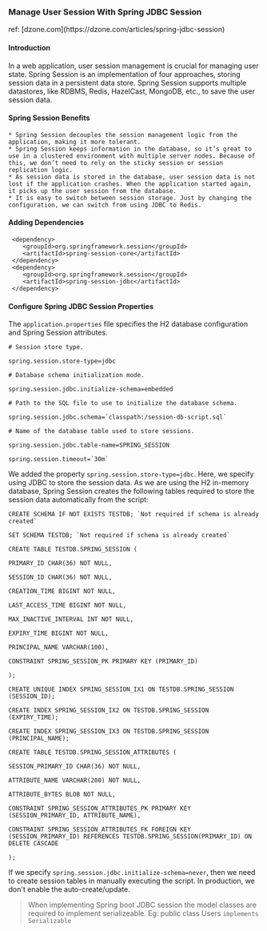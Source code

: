 <h3>Manage User Session With Spring JDBC Session </h3>
ref: [dzone.com](https://dzone.com/articles/spring-jdbc-session) 

<h4>Introduction</h4>
<p>In a web application, user session management is crucial for managing user state. Spring Session is an implementation of four approaches, storing session data in a persistent data store. Spring Session supports multiple datastores, like RDBMS, Redis, HazelCast, MongoDB, etc., to save the user session data.</p>

<h4>Spring Session Benefits</h4>

    * Spring Session decouples the session management logic from the application, making it more tolerant.
    * Spring Session keeps information in the database, so it’s great to use in a clustered environment with multiple server nodes. Because of this, we don’t need to rely on the sticky session or session replication logic.
    * As session data is stored in the database, user session data is not lost if the application crashes. When the application started again, it picks up the user session from the database.
    * It is easy to switch between session storage. Just by changing the configuration, we can switch from using JDBC to Redis.

<h4>Adding Dependencies</h4>

````
 <dependency>
    <groupId>org.springframework.session</groupId>
    <artifactId>spring-session-core</artifactId>
 </dependency>
 <dependency>
    <groupId>org.springframework.session</groupId>
    <artifactId>spring-session-jdbc</artifactId>
 </dependency>
````

<h4>Configure Spring JDBC Session Properties</h4>

The  `application.properties` file specifies the H2 database configuration and Spring Session attributes.

```
# Session store type.

spring.session.store-type=jdbc

# Database schema initialization mode.

spring.session.jdbc.initialize-schema=embedded

# Path to the SQL file to use to initialize the database schema.

spring.session.jdbc.schema=`classpath:/session-db-script.sql` 

# Name of the database table used to store sessions.

spring.session.jdbc.table-name=SPRING_SESSION

spring.session.timeout=`30m`
```

We added the property  `spring.session.store-type=jdbc`. Here, we specify using JDBC to store the session data.
As we are using the H2 in-memory database, Spring Session creates the following tables required to store the session data automatically from the script:

```
CREATE SCHEMA IF NOT EXISTS TESTDB; `Not required if schema is already created`

SET SCHEMA TESTDB; `Not required if schema is already created`

CREATE TABLE TESTDB.SPRING_SESSION (

PRIMARY_ID CHAR(36) NOT NULL,

SESSION_ID CHAR(36) NOT NULL,

CREATION_TIME BIGINT NOT NULL,

LAST_ACCESS_TIME BIGINT NOT NULL,

MAX_INACTIVE_INTERVAL INT NOT NULL,

EXPIRY_TIME BIGINT NOT NULL,

PRINCIPAL_NAME VARCHAR(100),

CONSTRAINT SPRING_SESSION_PK PRIMARY KEY (PRIMARY_ID)

);

CREATE UNIQUE INDEX SPRING_SESSION_IX1 ON TESTDB.SPRING_SESSION (SESSION_ID);

CREATE INDEX SPRING_SESSION_IX2 ON TESTDB.SPRING_SESSION (EXPIRY_TIME);

CREATE INDEX SPRING_SESSION_IX3 ON TESTDB.SPRING_SESSION (PRINCIPAL_NAME);

CREATE TABLE TESTDB.SPRING_SESSION_ATTRIBUTES (

SESSION_PRIMARY_ID CHAR(36) NOT NULL,

ATTRIBUTE_NAME VARCHAR(200) NOT NULL,

ATTRIBUTE_BYTES BLOB NOT NULL,

CONSTRAINT SPRING_SESSION_ATTRIBUTES_PK PRIMARY KEY (SESSION_PRIMARY_ID, ATTRIBUTE_NAME),

CONSTRAINT SPRING_SESSION_ATTRIBUTES_FK FOREIGN KEY (SESSION_PRIMARY_ID) REFERENCES TESTDB.SPRING_SESSION(PRIMARY_ID) ON DELETE CASCADE

);
```

If we specify `spring.session.jdbc.initialize-schema=never`, then we need to create session tables in manually executing the script. In production, we don't enable the auto-create/update.

>When implementing Spring boot JDBC session the model classes are required to implement serializeable. Eg: public class Users `implements Serializable`
